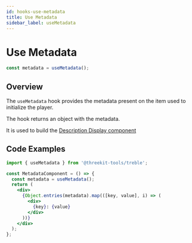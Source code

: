 ```yaml
---
id: hooks-use-metadata
title: Use Metadata
sidebar_label: useMetadata
---
```


# Use Metadata

```jsx
const metadata = useMetadata();
```

## Overview

The `useMetadata` hook provides the metadata present on the item used to initialize the player.

The hook returns an object with the metadata.

It is used to build the [Description Display component](displays-description)

## Code Examples

```jsx
import { useMetadata } from '@threekit-tools/treble';

const MetadataComponent = () => {
  const metadata = useMetadata();
  return (
    <div>
      {Object.entries(metadata).map(([key, value], i) => (
        <div>
          {key}: {value}
        </div>
      ))}
    </div>
  );
};
```
